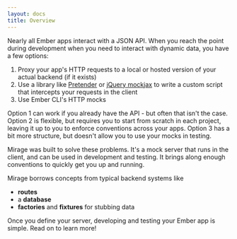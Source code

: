 ```yaml
---
layout: docs
title: Overview
---
```


Nearly all Ember apps interact with a JSON API. When you reach the point during development when you need to interact with dynamic data, you have a few options:

  1. Proxy your app's HTTP requests to a local or hosted version of your actual backend (if it exists)
  2. Use a library like [Pretender]() or [jQuery mockjax]() to write a custom script that intercepts your requests in the client
  3. Use Ember CLI's HTTP mocks

Option 1 can work if you already have the API - but often that isn't the case. Option 2 is flexible, but requires you to start from scratch in each project, leaving it up to you to enforce conventions across your apps. Option 3 has a bit more structure, but doesn't allow you to use your mocks in testing.

Mirage was built to solve these problems. It's a mock server that runs in the client, and can be used in development and testing. It brings along enough conventions to quickly get you up and running.

Mirage borrows concepts from typical backend systems like

  - **routes**
  - a **database**
  - **factories** and **fixtures** for stubbing data

Once you define your server, developing and testing your Ember app is simple. Read on to learn more!

